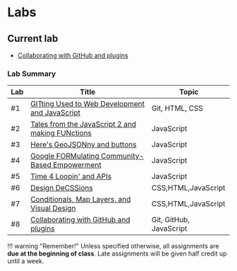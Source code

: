 # Labs

## Current lab

- [Collaborating with GitHub and plugins](week8/index.md)

### Lab Summary

|Lab|Title|Topic|
|----|-----|-----|
|#1|[GITting Used to Web Development and JavaScript](week1/index.md)|Git, HTML, CSS|
|#2|[Tales from the JavaScript 2 and making FUNctions](week2/index.md)|JavaScript|
|#3|[Here's GeoJSONny and buttons](week3/index.md)|JavaScript|
|#4|[Google FORMulating Community-Based Empowerment](week4/index.md)|JavaScript|
|#5|[Time 4 Loopin' and APIs](week5/index.md)|JavaScript|
|#6|[Design DeCSSions](week6/index.md)|CSS,HTML,JavaScript|
|#7|[Conditionals, Map Layers, and Visual Design](week7/index.md)|CSS,HTML,JavaScript|
|#8|[Collaborating with GitHub and plugins](week7/index.md)|Git, GitHub, JavaScript|

!!! warning "Remember!"
    Unless specified otherwise, all assignments are **due at the beginning of class**. Late assignments will be given half credit up until a week.
